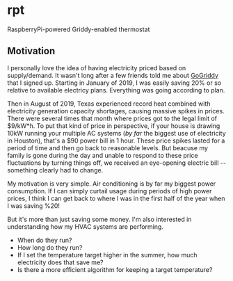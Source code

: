 # rpt

RaspberryPi-powered Griddy-enabled thermostat

## Motivation

I personally love the idea of having electricity priced based on supply/demand.
It wasn't long after a few friends told me about
[GoGriddy](https://www.gogriddy.com/) that I signed up.  Starting in January of
2019, I was easily saving 20% or so relative to available electricy plans.
Everything was going according to plan.

Then in August of 2019, Texas experienced record heat combined with electricity
generation capacity shortages, causing massive spikes in prices.  There were
several times that month where prices got to the legal limit of $9/kW\*h.  To
put that kind of price in perspective, if your house is drawing 10kW running
your multiple AC systems (*by far* the biggest use of electricity in Houston),
that's a $90 power bill in 1 hour.  These price spikes lasted for a period of
time and then go back to reasonable levels.  But beacuse my family is gone
during the day and unable to respond to these price fluctuations by turning
things off, we received an eye-opening electric bill -- something clearly had to
change.

My motivation is very simple.  Air conditioning is by far my biggest power
consumption.  If I can simply curtail usage during periods of high power prices,
I think I can get back to where I was in the first half of the year when I was
saving %20!

But it's more than just saving some money.  I'm also interested in understanding
how my HVAC systems are performing.

* When do they run?
* How long do they run?
* If I set the temperature target higher in the summer, how much electricity does that save me?
* Is there a more efficient algorithm for keeping a target temperature?
